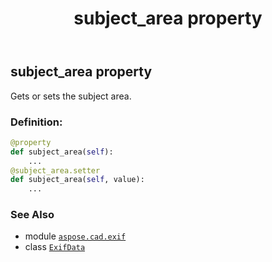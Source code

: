 ﻿---
title: subject_area property
second_title: Aspose.CAD for Python via .NET API References
description: 
type: docs
weight: 1030
url: /python-net/aspose.cad.exif/exifdata/subject_area/
is_root: false
---

## subject_area property


Gets or sets the subject area.
### Definition:
```python
@property
def subject_area(self):
    ...
@subject_area.setter
def subject_area(self, value):
    ...
```

### See Also
* module [`aspose.cad.exif`](../../)
* class [`ExifData`](/cad/python-net/aspose.cad.exif/exifdata)
